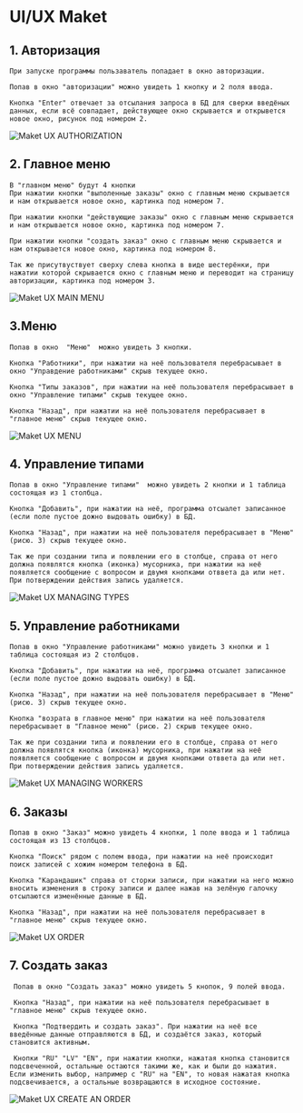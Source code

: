 # UI/UX Maket

## 1. Авторизация
    При запуске программы пользаватель попадает в окно авторизации.

    Попав в окно "авторизации" можно увидеть 1 кнопку и 2 поля ввода.

    Кнопка "Enter" отвечает за отсылания запроса в БД для сверки введёных данных, если всё совпадает, действующее окно скрывается и открывется новое окно, рисунок под номером 2.

![Maket UX AUTHORIZATION](./Images/1.png)

## 2. Главное меню

   
    В "главном меню" будут 4 кнопки
    При нажатии кнопки "выполенные заказы" окно с главным меню скрывается и нам открывается новое окно, картинка под номером 7.

    При нажатии кнопки "действующие заказы" окно с главным меню скрывается и нам открывается новое окно, картинка под номером 7.

    При нажатии кнопки "создать заказ" окно с главным меню скрывается и нам открывается новое окно, картинка под номером 8.

    Так же присутвуствует сверху слева кнопка в виде шестерёнки, при нажатии которой скрывается окно с главным меню и переводит на страницу авторизации, картинка под номером 3.

![Maket UX MAIN MENU](./Images/2.png)


## 3.Меню

    Попав в окно  "Меню"  можно увидеть 3 кнопки.

    Кнопка "Работники", при нажатии на неё пользователя перебрасывает в окно "Управдение работниками" скрыв текущее окно.

    Кнопка "Типы заказов", при нажатии на неё пользователя перебрасывает в окно "Управление типами" скрыв текущее окно.

    Кнопка "Назад", при нажатии на неё пользователя перебрасывает в "главное меню" скрыв текущее окно.

![Maket UX MENU](./Images/3.png)

## 4. Управление типами

    Попав в окно "Управление типами"  можно увидеть 2 кнопки и 1 таблица состоящая из 1 столбца.

    Кнопка "Добавить", при нажатии на неё, программа отсыалет записанное (если поле пустое дожно выдовать ошибку) в БД.
    
    Кнопка "Назад", при нажатии на неё пользователя перебрасывает в "Меню" (рисю. 3) скрыв текущее окно.

    Так же при создании типа и появлении его в столбце, справа от него должна появлятся кнопка (иконка) мусорника, при нажатии на неё появляется сообщение с вопросом и двумя кнопками отввета да или нет. При потверждении действия запись удаляется.

![Maket UX MANAGING TYPES](./Images/4.png)

## 5. Управление работниками

    Попав в окно "Управление работниками" можно увидеть 3 кнопки и 1 таблица состоящая из 2 столбцов.

    Кнопка "Добавить", при нажатии на неё, программа отсыалет записанное (если поле пустое дожно выдовать ошибку) в БД.
    
    Кнопка "Назад", при нажатии на неё пользователя перебрасывает в "Меню" (рисю. 3) скрыв текущее окно.

    Кнопка "возрата в главное меню" при нажатии на неё пользователя перебрасывает в "Главное меню" (рисю. 2) скрыв текущее окно.

    Так же при создании типа и появлении его в столбце, справа от него должна появлятся кнопка (иконка) мусорника, при нажатии на неё появляется сообщение с вопросом и двумя кнопками отввета да или нет. При потверждении действия запись удаляется.
    
![Maket UX MANAGING WORKERS](./Images/5.png)

## 6. Заказы
    Попав в окно "Заказ" можно увидеть 4 кнопки, 1 поле ввода и 1 таблица состоящая из 13 столбцов.

    Кнопка "Поиск" рядом с полем ввода, при нажатии на неё происходит поиск записей с хожим номером телефона в БД.

    Кнопка "Карандашик" справа от сторки записи, при нажатии на него можно вносить изменения в строку записи и далее нажав на зелёную галочку отсылаются изменённые данные в БД.

    Кнопка "Назад", при нажатии на неё пользователя перебрасывает в "главное меню" скрыв текущее окно.
![Maket UX ORDER](./Images/6.png)

## 7. Создать заказ
     Попав в окно "Создать заказ" можно увидеть 5 кнопок, 9 полей ввода.
     
     Кнопка "Назад", при нажатии на неё пользователя перебрасывает в "главное меню" скрыв текущее окно.
     
     Кнопка "Подтвердить и создать заказ". При нажатии на неё все введённые данные отправляются в БД, и создаётся заказ, который становится активным.

     Кнопки "RU" "LV" "EN", при нажатии кнопки, нажатая кнопка становится подсвеченной, остальные остаются такими же, как и были до нажатия. Если изменить выбор, например с "RU" на "EN", то новая нажатая кнопка подсвечивается, а остальные возвращаются в исходное состояние.

![Maket UX CREATE AN ORDER](./Images/7.png)